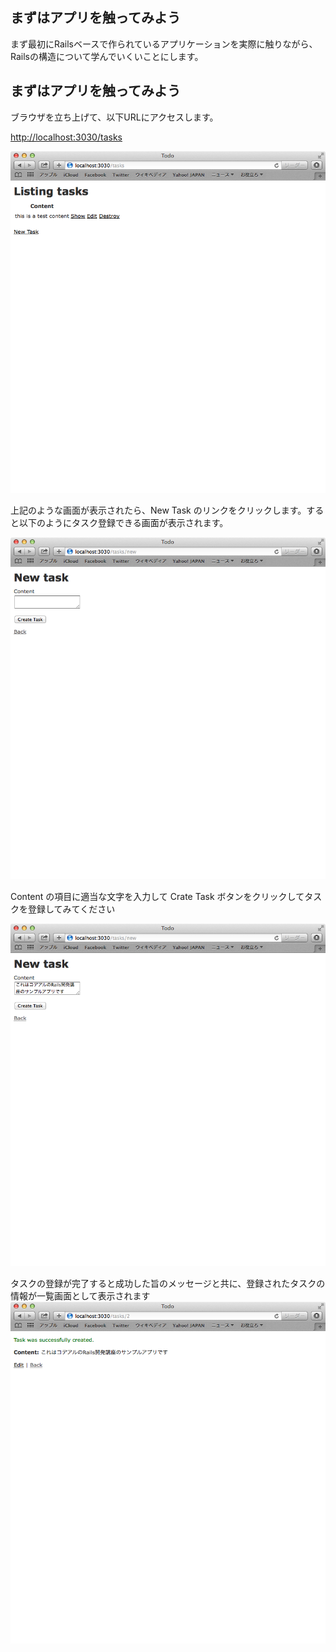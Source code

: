 ## まずはアプリを触ってみよう

まず最初にRailsベースで作られているアプリケーションを実際に触りながら、Railsの構造について学んでいくいことにします。

## まずはアプリを触ってみよう

ブラウザを立ち上げて、以下URLにアクセスします。

[http://localhost:3030/tasks](http://localhost:3030/tasks)

![](../image/shot-2014-07-14-14.33.49.png)


上記のような画面が表示されたら、New Task のリンクをクリックします。すると以下のようにタスク登録できる画面が表示されます。

![](../image/shot-2014-07-14-14.44.12.png)

Content の項目に適当な文字を入力して Crate Task ボタンをクリックしてタスクを登録してみてください

![](../image/shot-2014-07-14-14.46.02.png)

タスクの登録が完了すると成功した旨のメッセージと共に、登録されたタスクの情報が一覧画面として表示されます
![](../image/shot-2014-07-14-14.46.27.png)


